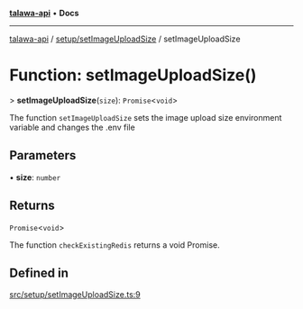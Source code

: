 [**talawa-api**](../../../README.md) • **Docs**

***

[talawa-api](../../../modules.md) / [setup/setImageUploadSize](../README.md) / setImageUploadSize

# Function: setImageUploadSize()

\> **setImageUploadSize**(`size`): `Promise`\<`void`\>

The function `setImageUploadSize` sets the image upload size environment variable and changes the .env file

## Parameters

• **size**: `number`

## Returns

`Promise`\<`void`\>

The function `checkExistingRedis` returns a void Promise.

## Defined in

[src/setup/setImageUploadSize.ts:9](https://github.com/PalisadoesFoundation/talawa-api/blob/bba5d82264abb62b9e358a3d3fe1af18a8a8f6e4/src/setup/setImageUploadSize.ts#L9)
